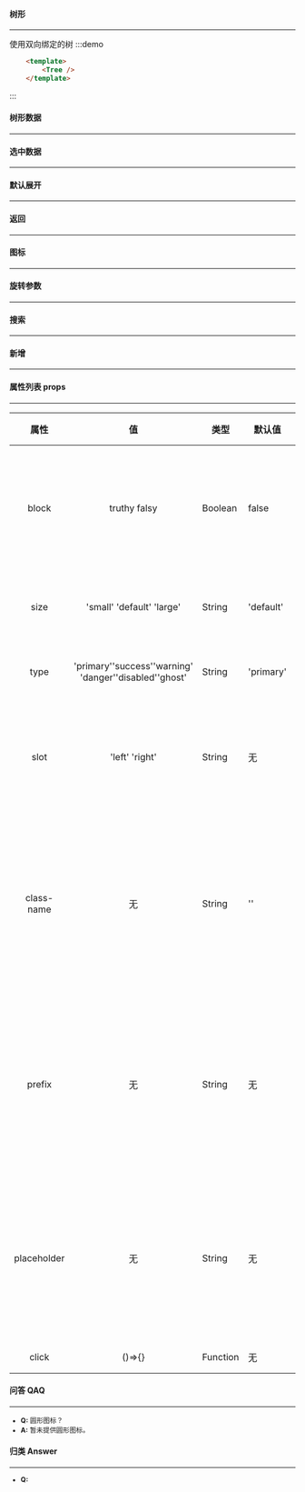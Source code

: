 #### 树形
---
使用双向绑定的树
:::demo
```html
    <template>
        <Tree />
    </template>
```
:::

#### 树形数据
---
#### 选中数据
---
#### 默认展开
---
#### 返回
---
#### 图标
---
#### 旋转参数
---
#### 搜索
---
#### 新增
---
#### 属性列表 props
---
|属性|值|类型|默认值|说明|
|:-:|:---:|---|---|:---|
|block|truthy falsy|Boolean|false|是否将按钮转化为块|
|size|'small' 'default' 'large'| String | 'default'|按钮内边距|
|type|'primary''success''warning'<br/>'danger''disabled''ghost'| String| 'primary'|按钮样式|
|slot|'left' 'right'| String | 无 |插入左/右图标插槽|
|class-name|无|String|''|组件最外层添加一个新的类名|
|prefix|无|String|无|是否在该组件所有类前加前缀|
|placeholder|无|String|无|提供一个悬停时的说明文字|
|click|()=>{}|Function|无|点击|

#### 问答 QAQ
---
<small>
    <ul>
        <li><b>Q:</b> 圆形图标？</li>
        <li><b>A:</b> 暂未提供圆形图标。</li>
    </ul>
</small>

#### 归类 Answer
---
<small>
    <ul>
        <li><b>Q:</b></li>
    </ul>
</small>